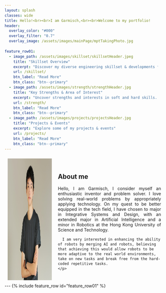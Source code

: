 ```yaml
---
layout: splash
classes: wide
title: Hello!<br><br>I am Garmisch,<br><br>Welcome to my portfolio!
header:
  overlay_color: "#000"
  overlay_filter: "0.7"
  overlay_image: /assets/images/mainPage/mptTakingPhoto.jpg

feature_row01:
  - image_path: /assets/images/skillset/skillsetHeader.jpeg
    title: "Skillset Overview"
    excerpt: "Discover my diverse engineering skillset & developments focus"
    url: /skillset/
    btn_label: "Read More"
    btn_class: "btn--primary"
  - image_path: /assets/images/strength/strengthHeader.jpg
    title: "Key Strengths & Area of Interest"
    excerpt: "Uncover strengths and interests in soft and hard skills. Explore effective communication, adaptability, and expertise in AI, robotics, and software architecture"
    url: /strength/
    btn_label: "Read More"
    btn_class: "btn--primary"
  - image_path: /assets/images/projects/projectsHeader.jpg
    title: "Projects & Events"
    excerpt: "Explore some of my projects & events"
    url: /projects/
    btn_label: "Read More"
    btn_class: "btn--primary"
---
```

<div style="display: grid; justify-content: space-between; grid-template-columns: 30% 70%; grid-gap: 20px; padding: 10px; place-items: center;">
  <div>
    <img src="/assets/images/mainPage/Portrait.jpg" alt="Profile Picture" width="400" height="400" style="float: left; margin-right: 20px;">
  </div>
  <div>
    <h2>About me</h2>
    <p style="text-align: justify;">
      Hello, I am Garmisch, I consider myself an enthusiastic inventor and problem solver. I love solving real-world problems by appropriately applying technology. On my quest to be better equipped in the tech field, I have chosen to major in Integrative Systems and Design, with an extended major in Artificial Intelligence and a minor in Robotics at the Hong Kong University of Science and Technology.

      I am very interested in enhancing the ability of robots by merging AI and robots, believing that achieving this would allow robots to be more adaptive to the real world environments, take on new tasks and break free from the hard-coded repetitive tasks.
    </p>
  </div>
</div>
---
{% include feature_row id="feature_row01" %}


